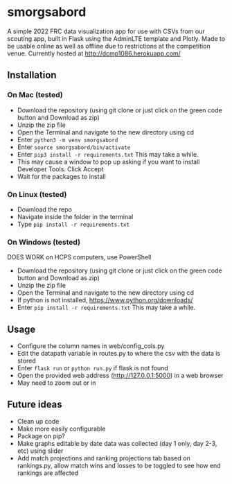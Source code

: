 # smorgsabord
A simple 2022 FRC data visualization app for use with CSVs from our scouting app, built in Flask using the AdminLTE template and Plotly. Made to be usable online as well as offline due to restrictions at the competition venue. Currently hosted at http://dcmp1086.herokuapp.com/

## Installation
### On Mac (tested)
- Download the repository (using git clone or just click on the green code button and Download as zip)
- Unzip the zip file
- Open the Terminal and navigate to the new directory using cd
- Enter `python3 -m venv smorgsabord`
- Enter `source smorgsabord/bin/activate`
- Enter `pip3 install -r requirements.txt` This may take a while.
- This may cause a window to pop up asking if you want to install Developer Tools. Click Accept
- Wait for the packages to install
### On Linux (tested)
- Download the repo
- Navigate inside the folder in the terminal
- Type `pip install -r requirements.txt`
### On Windows (tested)
DOES WORK on HCPS computers, use PowerShell
- Download the repository (using git clone or just click on the green code button and Download as zip)
- Unzip the zip file
- Open the Terminal and navigate to the new directory using cd
- If python is not installed, https://www.python.org/downloads/
- Enter `pip install -r requirements.txt` This may take a while.

## Usage
- Configure the column names in web/config_cols.py
- Edit the datapath variable in routes.py to where the csv with the data is stored
- Enter `flask run` or `python run.py` if flask is not found
- Open the provided web address (http://127.0.0.1:5000) in a web browser
- May need to zoom out or in

## Future ideas
- Clean up code
- Make more easily configurable
- Package on pip?
- Make graphs editable by date data was collected (day 1 only, day 2-3, etc) using slider
- Add match projections and ranking projections tab based on rankings.py, allow match wins and losses to be toggled to see how end rankings are affected
